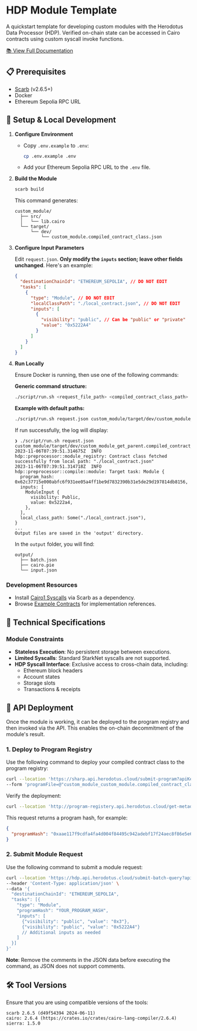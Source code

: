 # HDP Module Template

A quickstart template for developing custom modules with the Herodotus Data Processor (HDP). Verified on-chain state can be accessed in Cairo contracts using custom syscall invoke functions.

[📚 View Full Documentation](https://docs.herodotus.dev/herodotus-docs/developers/data-processor)

## 📋 Prerequisites

- [Scarb](https://docs.swmansion.com/scarb/download) (v2.6.5+)
- Docker
- Ethereum Sepolia RPC URL

## 🔧 Setup & Local Development

1. **Configure Environment**

   - Copy `.env.example` to `.env`:
     ```sh
     cp .env.example .env
     ```
   - Add your Ethereum Sepolia RPC URL to the `.env` file.

2. **Build the Module**

   ```sh
   scarb build
   ```

   This command generates:

   ```
   custom_module/
     ├── src/
     │   └── lib.cairo
     └── target/
         └── dev/
             └── custom_module.compiled_contract_class.json
   ```

3. **Configure Input Parameters**

   Edit `request.json`. **Only modify the `inputs` section; leave other fields unchanged**. Here's an example:

   ```json
   {
     "destinationChainId": "ETHEREUM_SEPOLIA", // DO NOT EDIT
     "tasks": [
       {
         "type": "Module", // DO NOT EDIT
         "localClassPath": "./local_contract.json", // DO NOT EDIT
         "inputs": [
           {
             "visibility": "public", // Can be "public" or "private"
             "value": "0x5222A4"
           }
         ]
       }
     ]
   }
   ```

4. **Run Locally**

   Ensure Docker is running, then use one of the following commands:

   **Generic command structure:**

   ```sh
   ./script/run.sh <request_file_path> <compiled_contract_class_path>
   ```

   **Example with default paths:**

   ```sh
   ./script/run.sh request.json custom_module/target/dev/custom_module_get_parent.compiled_contract_class.json
   ```

   If run successfully, the log will display:

   ```console
   ❯ ./script/run.sh request.json custom_module/target/dev/custom_module_get_parent.compiled_contract_class.json
   2023-11-06T07:39:51.314675Z  INFO hdp::preprocessor::module_registry: Contract class fetched successfully from local path: "./local_contract.json"
   2023-11-06T07:39:51.314718Z  INFO hdp::preprocessor::compile::module: Target task: Module {
     program_hash: 0x62c37715e000abfc6f931ee05a4ff1be9d7832390b31e5de29d197814db8156,
     inputs: [
       ModuleInput {
         visibility: Public,
         value: 0x5222a4,
       },
     ],
     local_class_path: Some("./local_contract.json"),
   }
   ...
   Output files are saved in the 'output' directory.
   ```

   In the `output` folder, you will find:

   ```
   output/
     ├── batch.json
     ├── cairo.pie
     └── input.json
   ```

### Development Resources

- Install [Cairo1 Syscalls](https://github.com/HerodotusDev/hdp-cairo/tree/main/cairo1_syscall_binding) via Scarb as a dependency.
- Browse [Example Contracts](https://github.com/HerodotusDev/hdp-test/tree/main/contracts) for implementation references.

## 📘 Technical Specifications

### Module Constraints

- **Stateless Execution**: No persistent storage between executions.
- **Limited Syscalls**: Standard StarkNet syscalls are not supported.
- **HDP Syscall Interface**: Exclusive access to cross-chain data, including:
  - Ethereum block headers
  - Account states
  - Storage slots
  - Transactions & receipts

## 🚀 API Deployment

Once the module is working, it can be deployed to the program registry and then invoked via the API. This enables the on-chain decommitment of the module's result.

### 1. Deploy to Program Registry

Use the following command to deploy your compiled contract class to the program registry:

```sh
curl --location 'https://sharp.api.herodotus.cloud/submit-program?apiKey={API_KEY}' \
--form 'programFile=@"custom_module_custom_module.compiled_contract_class.json"'
```

Verify the deployment:

```sh
curl --location 'http://program-registery.api.herodotus.cloud/get-metadata?program_hash=YOUR_PROGRAM_HASH'
```

This request returns a program hash, for example:

```json
{
  "programHash": "0xaae117f9cdfa4fa4d004f84495c942adebf17f24aec8f86e5e6ea29956b47e"
}
```

### 2. Submit Module Request

Use the following command to submit a module request:

```sh
curl --location 'https://hdp.api.herodotus.cloud/submit-batch-query?apiKey={API_KEY}' \
--header 'Content-Type: application/json' \
--data '{
  "destinationChainId": "ETHEREUM_SEPOLIA",
  "tasks": [{
    "type": "Module",
    "programHash": "YOUR_PROGRAM_HASH",
    "inputs": [
      {"visibility": "public", "value": "0x3"},
      {"visibility": "public", "value": "0x5222A4"}
      // Additional inputs as needed
    ]
  }]
}'
```

**Note**: Remove the comments in the JSON data before executing the command, as JSON does not support comments.

## 🛠️ Tool Versions

Ensure that you are using compatible versions of the tools:

```
scarb 2.6.5 (d49f54394 2024-06-11)
cairo: 2.6.4 (https://crates.io/crates/cairo-lang-compiler/2.6.4)
sierra: 1.5.0
```
